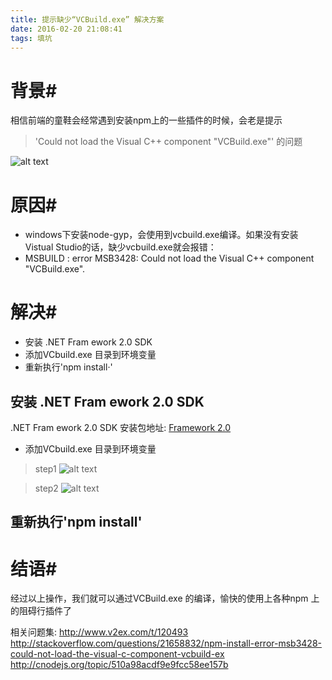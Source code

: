 ```yaml
---
title: 提示缺少“VCBuild.exe” 解决方案
date: 2016-02-20 21:08:41
tags: 填坑
---
```


# 背景#
相信前端的童鞋会经常遇到安装npm上的一些插件的时候，会老是提示
> 'Could not load the Visual C++ component "VCBuild.exe"'
的问题

![alt text](http://ceojy.img47.wal8.com/img47/537002_20160205174451/145697614815.png "VCBuild.exe")


# 原因#

* windows下安装node-gyp，会使用到vcbuild.exe编译。如果没有安装Vistual Studio的话，缺少vcbuild.exe就会报错：
* MSBUILD : error MSB3428: Could not load the Visual C++ component "VCBuild.exe".

# 解决#

* 安装 .NET Fram ework 2.0 SDK
* 添加VCbuild.exe 目录到环境变量
* 重新执行'npm install·'

## 安装 .NET Fram ework 2.0 SDK
.NET Fram ework 2.0 SDK 安装包地址:
[Framework 2.0](http://pan.baidu.com/s/1c1cbAiW "Framework 2.0")

* 添加VCbuild.exe 目录到环境变量

> step1
![alt text](http://ceojy.img47.wal8.com/img47/537002_20160205174451/145697678594.png "step1")

> step2
![alt text](http://ceojy.img47.wal8.com/img47/537002_20160205174451/145697678605.png "step2")

## 重新执行'npm install'


# 结语#
经过以上操作，我们就可以通过VCBuild.exe 的编译，愉快的使用上各种npm 上的阻碍行插件了

相关问题集:
http://www.v2ex.com/t/120493
http://stackoverflow.com/questions/21658832/npm-install-error-msb3428-could-not-load-the-visual-c-component-vcbuild-ex
http://cnodejs.org/topic/510a98acdf9e9fcc58ee157b